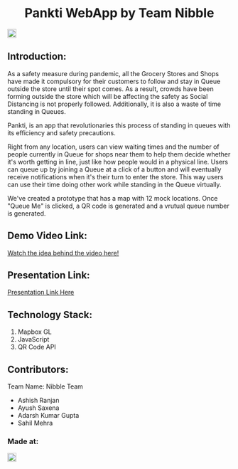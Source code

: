 <h1 align="center">Pankti WebApp by Team Nibble</h1>
<p align="center">
</p>

<a href="https://hack36.com"> <img src="http://bit.ly/BuiltAtHack36" height=20px> </a>


## Introduction:
  As a safety measure during pandemic, all the Grocery Stores and Shops have made it compulsory for their customers to follow and stay in Queue outside the store until their spot comes. As a result, crowds have been forming outside the store which will be affecting the safety as Social Distancing is not properly followed. Additionally, it is also a waste of time standing in Queues.

Pankti, is an app that revolutionaries this process of standing in queues with its efficiency and safety precautions.

Right from any location, users can view waiting times and the number of people currently in Queue for shops near them to help them decide whether it's worth getting in line, just like how people would in a physical line. Users can queue up by joining a Queue at a click of a button and will eventually receive notifications when it's their turn to enter the store. This way users can use their time doing other work while standing in the Queue virtually.

We've created a prototype that has a map with 12 mock locations. Once "Queue Me" is clicked, a QR code is generated and a vrutual queue number is generated.
  
## Demo Video Link:
  <a href="">Watch the idea behind the video here!</a>
  
## Presentation Link:
  <a href="https://docs.google.com/presentation/d/1kQymoBucpWxvub7icRd0pLA-XqP0cHVPw9-IQc2oB4E/edit?usp=sharing">Presentation Link Here</a>
  

## Technology Stack:
  1) Mapbox GL
  2) JavaScript
  3) QR Code API

## Contributors:

Team Name: Nibble Team

* Ashish Ranjan
* Ayush Saxena
* Adarsh Kumar Gupta
* Sahil Mehra


### Made at:
<a href="https://hack36.com"> <img src="http://bit.ly/BuiltAtHack36" height=20px> </a>